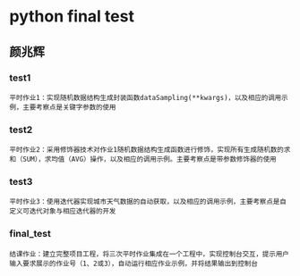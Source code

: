 # python final test
## 颜兆辉

### test1
    平时作业1：实现随机数据结构生成封装函数dataSampling(**kwargs)，以及相应的调用示例，主要考察点是关键字参数的使用

### test2
    平时作业2：采用修饰器技术对作业1随机数据结构生成函数进行修饰，实现所有生成随机数的求和（SUM），求均值（AVG）操作，以及相应的调用示例。主要考察点是带参数修饰器的使用

### test3
    平时作业3：使用迭代器实现城市天气数据的自动获取，以及相应的调用示例，主要考察点是自定义可迭代对象与相应迭代器的开发

### final_test
    结课作业：建立完整项目工程，将三次平时作业集成在一个工程中，实现控制台交互，提示用户输入要求展示的作业号（1、2或3），自动运行相应作业示例，并将结果输出到控制台